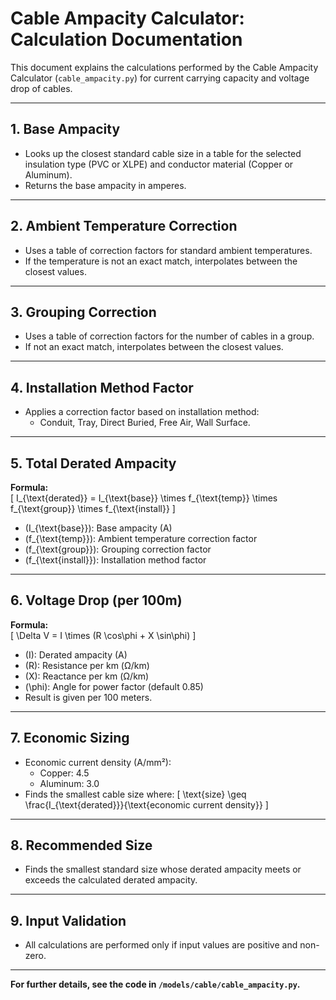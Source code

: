 # Cable Ampacity Calculator: Calculation Documentation

This document explains the calculations performed by the Cable Ampacity Calculator (`cable_ampacity.py`) for current carrying capacity and voltage drop of cables.

---

## 1. Base Ampacity

- Looks up the closest standard cable size in a table for the selected insulation type (PVC or XLPE) and conductor material (Copper or Aluminum).
- Returns the base ampacity in amperes.

---

## 2. Ambient Temperature Correction

- Uses a table of correction factors for standard ambient temperatures.
- If the temperature is not an exact match, interpolates between the closest values.

---

## 3. Grouping Correction

- Uses a table of correction factors for the number of cables in a group.
- If not an exact match, interpolates between the closest values.

---

## 4. Installation Method Factor

- Applies a correction factor based on installation method:
  - Conduit, Tray, Direct Buried, Free Air, Wall Surface.

---

## 5. Total Derated Ampacity

**Formula:**  
\[
I_{\text{derated}} = I_{\text{base}} \times f_{\text{temp}} \times f_{\text{group}} \times f_{\text{install}}
\]
- \(I_{\text{base}}\): Base ampacity (A)
- \(f_{\text{temp}}\): Ambient temperature correction factor
- \(f_{\text{group}}\): Grouping correction factor
- \(f_{\text{install}}\): Installation method factor

---

## 6. Voltage Drop (per 100m)

**Formula:**  
\[
\Delta V = I \times (R \cos\phi + X \sin\phi)
\]
- \(I\): Derated ampacity (A)
- \(R\): Resistance per km (Ω/km)
- \(X\): Reactance per km (Ω/km)
- \(\phi\): Angle for power factor (default 0.85)
- Result is given per 100 meters.

---

## 7. Economic Sizing

- Economic current density (A/mm²):
  - Copper: 4.5
  - Aluminum: 3.0
- Finds the smallest cable size where:
  \[
  \text{size} \geq \frac{I_{\text{derated}}}{\text{economic current density}}
  \]

---

## 8. Recommended Size

- Finds the smallest standard size whose derated ampacity meets or exceeds the calculated derated ampacity.

---

## 9. Input Validation

- All calculations are performed only if input values are positive and non-zero.

---

**For further details, see the code in `/models/cable/cable_ampacity.py`.**
